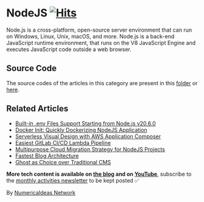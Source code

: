# NodeJS&nbsp;[![Hits](https://hits.seeyoufarm.com/api/count/incr/badge.svg?url=https%3A%2F%2Fgithub.com%2Fnumerica-ideas%2Fcommunity%2Ftree%2Fmaster%2Fnodejs&count_bg=%2379C83D&title_bg=%23555555&icon=&icon_color=%23E7E7E7&title=hits&edge_flat=false)](https://numericaideas.com/blog/tag/nodejs)

Node.js is a cross-platform, open-source server environment that can run on Windows, Linux, Unix, macOS, and more. Node.js is a back-end JavaScript runtime environment, that runs on the V8 JavaScript Engine and executes JavaScript code outside a web browser.

## Source Code
The source codes of the articles in this category are present in this [folder](./) or [here](../).

## Related Articles
<!-- TAG-POSTS-LIST:START -->
- [Built-in .env Files Support Starting from Node.js v20.6.0](https://blog.numericaideas.com/nodejs-env-files-support/)
- [Docker Init: Quickly Dockerizing NodeJS Application](https://blog.numericaideas.com/quickly-dockerizing-nodejs/)
- [Serverless Visual Design with AWS Application Composer](https://blog.numericaideas.com/aws-application-composer/)
- [Easiest GitLab CI/CD Lambda Pipeline](https://blog.numericaideas.com/easiest-gitlab-cicd-lambda-pipeline/)
- [Multipurpose Cloud Migration Strategy for NodeJS Projects](https://blog.numericaideas.com/multipurpose-cloud-migration-nodejs/)
- [Fastest Blog Architecture](https://blog.numericaideas.com/fastest-blog-architecture/)
- [Ghost as Choice over Traditional CMS](https://blog.numericaideas.com/ghost-as-choice-over-traditional-cms/)
<!-- TAG-POSTS-LIST:END -->

**More tech content is available on [the blog](https://numericaideas.com/blog/) and on [YouTube](https://www.youtube.com/@numericaideas/channels?sub_confirmation=1)**, subscribe to the [monthly activities newsletter](https://numericaideas.com/blog/category/news/) to be kept posted ✅

By [NumericaIdeas Network](https://numericaideas.com)
